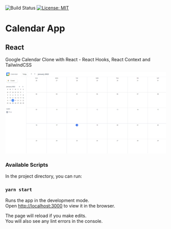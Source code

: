 ![Build Status](https://travis-ci.org/Bileonaire/Bileonaires_club.svg?branch=Develop-API-v2)
[![License: MIT](https://img.shields.io/badge/License-MIT-green.svg)](https://opensource.org/licenses/MIT)

# Calendar App

## React

Google Calendar Clone with React - React Hooks, React Context and TailwindCSS

![App Image](https://raw.githubusercontent.com/Bileonaire/Google-Calendar-Clone/master/public/calendar.PNG)

### Available Scripts

In the project directory, you can run:

### `yarn start`

Runs the app in the development mode.\
Open [http://localhost:3000](http://localhost:3000) to view it in the browser.

The page will reload if you make edits.\
You will also see any lint errors in the console.
